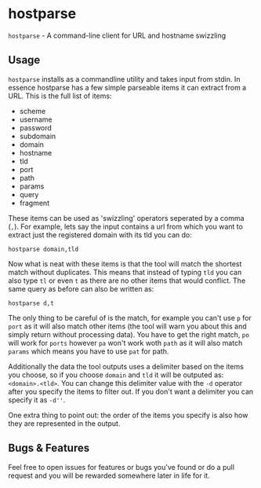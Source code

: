 # hostparse
`hostparse` - A command-line client for URL and hostname swizzling

## Usage
`hostparse` installs as a commandline utility and takes input from stdin. In essence hostparse has a few simple parseable items it can extract from a URL. This is the full list of items:

* scheme
* username
* password
* subdomain
* domain
* hostname
* tld
* port
* path
* params
* query
* fragment

These items can be used as 'swizzling' operators seperated by a comma (`,`). For example, lets say the input contains a url from which you want to extract just the registered domain with its tld you can do:

```
hostparse domain,tld
```

Now what is neat with these items is that the tool will match the shortest match without duplicates. This means that instead of typing `tld` you can also type `tl` or even `t` as there are no other items that would conflict. The same query as before can also be written as:

```
hostparse d,t
```

The only thing to be careful of is the match, for example you can't use `p` for `port` as it will also match other items (the tool will warn you about this and simply return without processing data). You have to get the right match, `po` will work for `ports` however `pa` won't work woth `path` as it will also match `params` which means you have to use `pat` for path.

Additionally the data the tool outputs uses a delimiter based on the items you choose, so if you choose `domain` and `tld` it will be outputed as: `<domain>.<tld>`. You can change this delimiter value with the `-d` operator after you specify the items to filter out. If you don't want a delimiter you can specify it as `-d''`.

One extra thing to point out: the order of the items you specify is also how they are represented in the output.

## Bugs & Features

Feel free to open issues for features or bugs you've found or do a pull request and you will be rewarded somewhere later in life for it.

